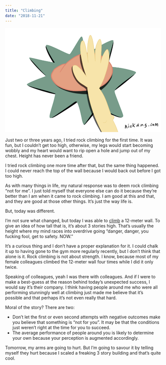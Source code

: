 ```yaml
---
title: "Climbing"
date: "2018-11-21"
---
```


![Climbing nick ang](images/climbing-nick-ang-blog.png)

Just two or three years ago, I tried rock climbing for the first time. It was fun, but I couldn’t get too high, otherwise, my legs would start becoming wobbly and my heart would want to rip open a hole and jump out of my chest. Height has never been a friend.

I tried rock climbing one more time after that, but the same thing happened. I could never reach the top of the wall because I would back out before I got too high.

As with many things in life, my natural response was to deem rock climbing “not for me”. I just told myself that everyone else can do it because they’re better than I am when it came to rock climbing. I am good at this and that, and they are good at those other things. It’s just the way life is.

But, today was different.

I’m not sure what changed, but today I was able to [climb](https://www.climbcentral.sg/) a 12-meter wall. To give an idea of how tall that is, it’s about 3 stories high. That’s usually the height where my mind races into overdrive going “danger, danger, you fucking fool, get to safety. NOW.”

It’s a curious thing and I don’t have a proper explanation for it. I could chalk it up to having gone to the gym more regularly recently, but I don’t think that alone is it. Rock climbing is not about strength. I know, because most of my female colleagues climbed the 12-meter wall four times while I did it only twice.

Speaking of colleagues, yeah I was there with colleagues. And if I were to make a best-guess at the reason behind today’s unexpected success, I would say it’s their company. I think having people around me who were all performing stunningly well at climbing just made me believe that it’s possible and that perhaps it’s not even really that hard.

Moral of the story? There are two:

- Don’t let the first or even second attempts with negative outcomes make you believe that something is “not for you”. It may be that the conditions just weren’t right at the time for you to succeed.
- The average performance of people around you is likely to determine your own because your perception is augmented accordingly.

Tomorrow, my arms are going to hurt. But I’m going to savour it by telling myself they hurt because I scaled a freaking 3 story building and that’s quite cool.
